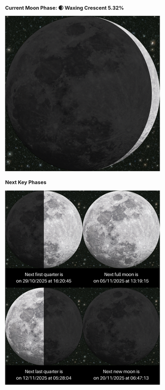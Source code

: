 ### Current Moon Phase: 🌒 Waxing Crescent 5.32%
![Moon Phase](moonphase.png)
### Next Key Phases
![Gallery](gallery.png)